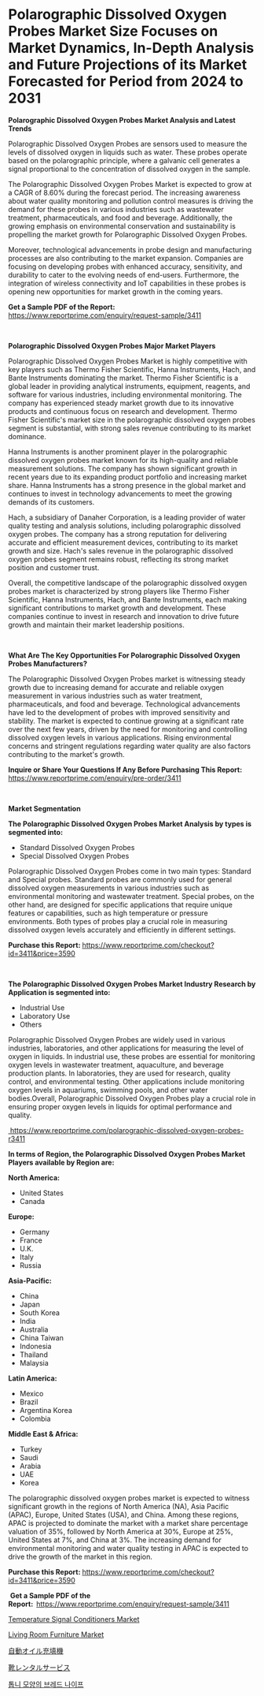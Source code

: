 <p><h1>Polarographic Dissolved Oxygen Probes Market Size Focuses on Market Dynamics, In-Depth Analysis and Future Projections of its Market Forecasted for Period from 2024 to 2031</h1></p><p><strong>Polarographic Dissolved Oxygen Probes Market Analysis and Latest Trends</strong></p>
<p><p>Polarographic Dissolved Oxygen Probes are sensors used to measure the levels of dissolved oxygen in liquids such as water. These probes operate based on the polarographic principle, where a galvanic cell generates a signal proportional to the concentration of dissolved oxygen in the sample.</p><p>The Polarographic Dissolved Oxygen Probes Market is expected to grow at a CAGR of 8.60% during the forecast period. The increasing awareness about water quality monitoring and pollution control measures is driving the demand for these probes in various industries such as wastewater treatment, pharmaceuticals, and food and beverage. Additionally, the growing emphasis on environmental conservation and sustainability is propelling the market growth for Polarographic Dissolved Oxygen Probes.</p><p>Moreover, technological advancements in probe design and manufacturing processes are also contributing to the market expansion. Companies are focusing on developing probes with enhanced accuracy, sensitivity, and durability to cater to the evolving needs of end-users. Furthermore, the integration of wireless connectivity and IoT capabilities in these probes is opening new opportunities for market growth in the coming years.</p></p>
<p><strong>Get a Sample PDF of the Report:&nbsp;</strong> <a href="https://www.reportprime.com/enquiry/request-sample/3411">https://www.reportprime.com/enquiry/request-sample/3411</a></p>
<p>&nbsp;</p>
<p><strong>Polarographic Dissolved Oxygen Probes Major Market Players</strong></p>
<p><p>Polarographic Dissolved Oxygen Probes Market is highly competitive with key players such as Thermo Fisher Scientific, Hanna Instruments, Hach, and Bante Instruments dominating the market. Thermo Fisher Scientific is a global leader in providing analytical instruments, equipment, reagents, and software for various industries, including environmental monitoring. The company has experienced steady market growth due to its innovative products and continuous focus on research and development. Thermo Fisher Scientific's market size in the polarographic dissolved oxygen probes segment is substantial, with strong sales revenue contributing to its market dominance.</p><p>Hanna Instruments is another prominent player in the polarographic dissolved oxygen probes market known for its high-quality and reliable measurement solutions. The company has shown significant growth in recent years due to its expanding product portfolio and increasing market share. Hanna Instruments has a strong presence in the global market and continues to invest in technology advancements to meet the growing demands of its customers.</p><p>Hach, a subsidiary of Danaher Corporation, is a leading provider of water quality testing and analysis solutions, including polarographic dissolved oxygen probes. The company has a strong reputation for delivering accurate and efficient measurement devices, contributing to its market growth and size. Hach's sales revenue in the polarographic dissolved oxygen probes segment remains robust, reflecting its strong market position and customer trust.</p><p>Overall, the competitive landscape of the polarographic dissolved oxygen probes market is characterized by strong players like Thermo Fisher Scientific, Hanna Instruments, Hach, and Bante Instruments, each making significant contributions to market growth and development. These companies continue to invest in research and innovation to drive future growth and maintain their market leadership positions.</p></p>
<p>&nbsp;</p>
<p><strong>What Are The Key Opportunities For Polarographic Dissolved Oxygen Probes Manufacturers?</strong></p>
<p><p>The Polarographic Dissolved Oxygen Probes market is witnessing steady growth due to increasing demand for accurate and reliable oxygen measurement in various industries such as water treatment, pharmaceuticals, and food and beverage. Technological advancements have led to the development of probes with improved sensitivity and stability. The market is expected to continue growing at a significant rate over the next few years, driven by the need for monitoring and controlling dissolved oxygen levels in various applications. Rising environmental concerns and stringent regulations regarding water quality are also factors contributing to the market's growth.</p></p>
<p><strong>Inquire or Share Your Questions If Any Before Purchasing This Report:</strong> <a href="https://www.reportprime.com/enquiry/pre-order/3411">https://www.reportprime.com/enquiry/pre-order/3411</a></p>
<p>&nbsp;</p>
<p><strong>Market Segmentation</strong></p>
<p><strong>The Polarographic Dissolved Oxygen Probes Market Analysis by types is segmented into:</strong></p>
<p><ul><li>Standard Dissolved Oxygen Probes</li><li>Special Dissolved Oxygen Probes</li></ul></p>
<p><p>Polarographic Dissolved Oxygen Probes come in two main types: Standard and Special probes. Standard probes are commonly used for general dissolved oxygen measurements in various industries such as environmental monitoring and wastewater treatment. Special probes, on the other hand, are designed for specific applications that require unique features or capabilities, such as high temperature or pressure environments. Both types of probes play a crucial role in measuring dissolved oxygen levels accurately and efficiently in different settings.</p></p>
<p><strong>Purchase this Report:&nbsp;</strong><a href="https://www.reportprime.com/checkout?id=3411&price=3590">https://www.reportprime.com/checkout?id=3411&price=3590</a></p>
<p>&nbsp;</p>
<p><strong>The Polarographic Dissolved Oxygen Probes Market Industry Research by Application is segmented into:</strong></p>
<p><ul><li>Industrial Use</li><li>Laboratory Use</li><li>Others</li></ul></p>
<p><p>Polarographic Dissolved Oxygen Probes are widely used in various industries, laboratories, and other applications for measuring the level of oxygen in liquids. In industrial use, these probes are essential for monitoring oxygen levels in wastewater treatment, aquaculture, and beverage production plants. In laboratories, they are used for research, quality control, and environmental testing. Other applications include monitoring oxygen levels in aquariums, swimming pools, and other water bodies.Overall, Polarographic Dissolved Oxygen Probes play a crucial role in ensuring proper oxygen levels in liquids for optimal performance and quality.</p></p>
<p><a href="https://www.reportprime.com/polarographic-dissolved-oxygen-probes-r3411">&nbsp;https://www.reportprime.com/polarographic-dissolved-oxygen-probes-r3411</a></p>
<p><strong>In terms of Region, the Polarographic Dissolved Oxygen Probes Market Players available by Region are:</strong></p>
<p>
    <p> <strong> North America: </strong>
        <ul>
            <li>United States</li>
            <li>Canada</li>
        </ul>
        </p> 
    <p> <strong> Europe: </strong>
        <ul>
            <li>Germany</li>
            <li>France</li>
            <li>U.K.</li>
            <li>Italy</li>
            <li>Russia</li>
        </ul>
        </p> 
    <p> <strong> Asia-Pacific: </strong>
        <ul>
            <li>China</li>
            <li>Japan</li>
            <li>South Korea</li>
            <li>India</li>
            <li>Australia</li>
            <li>China Taiwan</li>
            <li>Indonesia</li>
            <li>Thailand</li>
            <li>Malaysia</li>
        </ul>
        </p> 
    <p> <strong> Latin America: </strong>
        <ul>
            <li>Mexico</li>
            <li>Brazil</li>
            <li>Argentina Korea</li>
            <li>Colombia</li>
        </ul>
        </p> 
    <p> <strong> Middle East & Africa: </strong>
        <ul>
            <li>Turkey</li>
            <li>Saudi</li>
            <li>Arabia</li>
            <li>UAE</li>
            <li>Korea</li>
        </ul>
    </p>
    </p>
<p><p>The polarographic dissolved oxygen probes market is expected to witness significant growth in the regions of North America (NA), Asia Pacific (APAC), Europe, United States (USA), and China. Among these regions, APAC is projected to dominate the market with a market share percentage valuation of 35%, followed by North America at 30%, Europe at 25%, United States at 7%, and China at 3%. The increasing demand for environmental monitoring and water quality testing in APAC is expected to drive the growth of the market in this region.</p></p>
<p><strong>Purchase this Report: </strong><a href="https://www.reportprime.com/checkout?id=3411&price=3590">https://www.reportprime.com/checkout?id=3411&price=3590</a></p>
<p>&nbsp;<strong>Get a Sample PDF of the Report:&nbsp;&nbsp;</strong><a href="https://www.reportprime.com/enquiry/request-sample/3411">https://www.reportprime.com/enquiry/request-sample/3411</a></p>
<p><strong></strong></p>
<p><p><a href="https://github.com/nicholepatriciadoylenwnrjr0/Market-Research-Report-List-2/blob/main/temperature-signal-conditioners-market.md">Temperature Signal Conditioners Market</a></p><p><a href="https://issuu.com/reportprime-2/docs/living-room-furniture-market-size-2030.pptx">Living Room Furniture Market</a></p><p><a href="https://medium.com/@vincemarvin1/%E8%87%AA%E5%8B%95%E7%B5%A6%E6%B2%B9%E6%A9%9F%E5%B8%82%E5%A0%B4%E3%81%AF%E5%B8%82%E5%A0%B4%E3%82%B7%E3%82%A7%E3%82%A2-%E5%B8%82%E5%A0%B4%E3%83%88%E3%83%AC%E3%83%B3%E3%83%89-%E5%B8%82%E5%A0%B4%E6%88%90%E9%95%B7%E3%81%AB%E9%96%A2%E3%81%99%E3%82%8B%E6%83%85%E5%A0%B1%E3%82%92%E6%8F%90%E4%BE%9B%E3%81%97%E3%81%BE%E3%81%99-fb81adcf68d8">自動オイル充填機</a></p><p><a href="https://medium.com/@matteills7854/%E9%9D%B4%E3%81%AE%E3%83%AC%E3%83%B3%E3%82%BF%E3%83%AB%E3%82%B5%E3%83%BC%E3%83%93%E3%82%B9%E5%B8%82%E5%A0%B4%E3%81%AF-%E3%82%B7%E3%82%A7%E3%82%A2-%E5%B8%82%E5%A0%B4%E5%8B%95%E5%90%91-%E5%B8%82%E5%A0%B4%E6%88%90%E9%95%B7%E3%81%AB%E9%96%A2%E3%81%99%E3%82%8B%E6%83%85%E5%A0%B1%E3%82%92%E6%8F%90%E4%BE%9B%E3%81%97%E3%81%A6%E3%81%84%E3%81%BE%E3%81%99-82eb540857bd">靴レンタルサービス</a></p><p><a href="https://github.com/DavidRobb19/Market-Research-Report-List-1/blob/main/290047669797.md">톱니 모양의 브레드 나이프</a></p></p>
